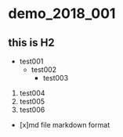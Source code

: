 # demo_2018_001
## this is H2

* test001  
  + test002
    - test003

1. test004
  2. test005
3. test006


- [x]md file markdown format
